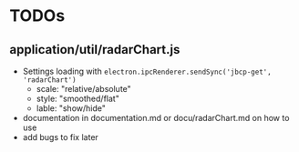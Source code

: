 # TODOs

## application/util/radarChart.js

  - Settings loading with `electron.ipcRenderer.sendSync('jbcp-get', 'radarChart')`
    - scale: "relative/absolute"
    - style: "smoothed/flat"
    - lable: "show/hide"
  - documentation in documentation.md or docu/radarChart.md on how to use
  - add bugs to fix later

